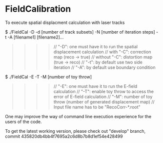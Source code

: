 # FieldCalibration

To execute spatial displacment calculation with laser tracks

$ ./FieldCal -D -d [number of track subsets] -N [number of iteration steps] -t -A [filename1] [filename2]...
>>>>// "-D": one must have it to run the spatial displacement calculation
>>// with "-C": correction map (reco -> true)
>>// without "-C": distortion map (true -> reco)
// "-t": by default use two side iteration
// "-A": by default use boundary condition

$ ./FieldCal -E -T -M [number of toy throw] 
>>>>// "-E": one must have it to run the E-field calculation
>>// "-T": enable toy throw to access the error of E-field calculation
>>// "-M": number of toy throw (number of generated displacement map)
// Input file name has to be "RecoCorr-*.root"

One may improve the way of command line execution experience for the users of the code.

To get the latest working version, please check out "develop" branch, commit 435820db4bb4f7695a2c6d8b7b8d1ef54e428499
